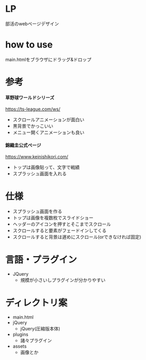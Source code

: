 # LP
部活のwebページデザイン

# how to use
main.htmlをブラウザにドラッグ&ドロップ

# 参考

#### 草野球ワールドシリーズ
https://ts-league.com/ws/
- スクロールアニメーションが面白い
- 黒背景でかっこいい
- メニュー開くアニメーションも良い

#### 錦織圭公式ページ
https://www.keinishikori.com/
- トップは画像貼って、文字で戦績
- スプラッシュ画面を入れる

# 仕様
- スプラッシュ画面を作る
- トップは画像を複数枚でスライドショー
- ヘッダーのアイコンを押すとそこまでスクロール
- スクロールすると要素がフェードインしてくる
- スクロールすると背景は遅めにスクロール(orできなければ固定)

# 言語・プラグイン
- JQuery
  - 規模が小さいしプラグインが分かりやすい
 
# ディレクトリ案
- main.html
- jQuery
  - jQuery(圧縮版本体)
- plugins
  - 諸々プラグイン
- assets
  - 画像とか
